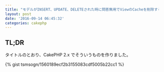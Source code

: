 ```yaml
---
title: "モデルがINSERT、UPDATE、DELETEされた時に問答無用でViewのCacheを削除するものを作った"
layout: post
date: '2016-09-14 06:45:32'
categories: cakephp
---
```


## TL;DR

タイトルのとおり、CakePHP 2.x でそういうものを作りました。

{% gist tsmsogn/1560189ecf2b3155083cdf5005b22cc1 %}